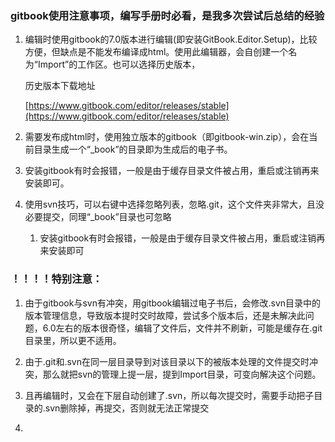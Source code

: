 ### gitbook使用注意事项，编写手册时必看，是我多次尝试后总结的经验

1. 编辑时使用gitbook的7.0版本进行编辑\(即安装GitBook.Editor.Setup\)，比较方便，但缺点是不能发布编译成html。使用此编辑器，会自创建一个名为“Import”的工作区。也可以选择历史版本，

   历史版本下载地址

   [https://www.gitbook.com/editor/releases/stable](https://www.gitbook.com/editor/releases/stable)

2. 需要发布成html时，使用独立版本的gitbook（即gitbook-win.zip），会在当前目录生成一个“\_book”的目录即为生成后的电子书。

3. 安装gitbook有时会报错，一般是由于缓存目录文件被占用，重启或注销再来安装即可。

4. 使用svn技巧，可以右键中选择忽略列表，忽略.git，这个文件夹非常大，且没必要提交，同理“\_book”目录也可忽略

   1. 安装gitbook有时会报错，一般是由于缓存目录文件被占用，重启或注销再来安装即可

### ！！！！特别注意：

1. 由于gitbook与svn有冲突，用gitbook编辑过电子书后，会修改.svn目录中的版本管理信息，导致版本提时交时故障，尝试多个版本后，还是未解决此问题，6.0左右的版本很奇怪，编辑了文件后，文件并不刷新，可能是缓存在.git目录里，所以更不适用。

1. 由于.git和.svn在同一层目录导到对该目录以下的被版本处理的文件提交时冲突，那么就把svn的管理上提一层，提到Import目录，可变向解决这个问题。

2. 且再编辑时，又会在下层自动创建了.svn，所以每次提交时，需要手动把子目录的.svn删除掉，再提交，否则就无法正常提交

3. 


